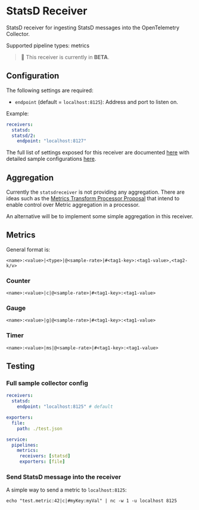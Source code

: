 # StatsD Receiver

StatsD receiver for ingesting StatsD messages into the OpenTelemetry Collector.

Supported pipeline types: metrics

> :construction: This receiver is currently in **BETA**.

## Configuration

The following settings are required:

- `endpoint` (default = `localhost:8125`): Address and port to listen on.

Example:

```yaml
receivers:
  statsd:
  statsd/2:
    endpoint: "localhost:8127"
```

The full list of settings exposed for this receiver are documented [here](./config.go)
with detailed sample configurations [here](./testdata/config.yaml).

## Aggregation

Currently the `statsdreceiver` is not providing any aggregation. There are
ideas such as the [Metrics Transform Processor
Proposal](https://github.com/open-telemetry/opentelemetry-collector-contrib/issues/332)
that intend to enable control over Metric aggregation in a processor.

An alternative will be to implement some simple aggregation in this receiver.

## Metrics

General format is:

`<name>:<value>|<type>|@<sample-rate>|#<tag1-key>:<tag1-value>,<tag2-k/v>`

### Counter

`<name>:<value>|c|@<sample-rate>|#<tag1-key>:<tag1-value>`

### Gauge

`<name>:<value>|g|@<sample-rate>|#<tag1-key>:<tag1-value>`

### Timer

`<name>:<value>|ms|@<sample-rate>|#<tag1-key>:<tag1-value>`


## Testing

### Full sample collector config

```yaml
receivers:
  statsd:
    endpoint: "localhost:8125" # default

exporters:
  file:
    path: ./test.json

service:
  pipelines:
    metrics:
     receivers: [statsd]
     exporters: [file]
```

### Send StatsD message into the receiver

A simple way to send a metric to `localhost:8125`:

`echo "test.metric:42|c|#myKey:myVal" | nc -w 1 -u localhost 8125`

